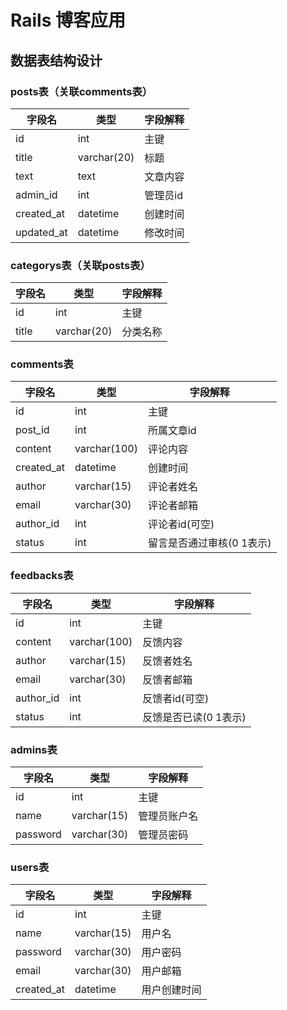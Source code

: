 # Rails 博客应用

## 数据表结构设计

### posts表（关联comments表）

字段名        | 类型          | 字段解释
---------- | ----------- | -----
id         | int         | 主键
title      | varchar(20) | 标题
text       | text        | 文章内容
admin_id   | int         | 管理员id
created_at | datetime    | 创建时间
updated_at | datetime    | 修改时间

### categorys表（关联posts表）

字段名   | 类型          | 字段解释
----- | ----------- | ----
id    | int         | 主键
title | varchar(20) | 分类名称

### comments表

字段名        | 类型           | 字段解释
---------- | ------------ | ---------------
id         | int          | 主键
post_id    | int          | 所属文章id
content    | varchar(100) | 评论内容
created_at | datetime     | 创建时间
author     | varchar(15)  | 评论者姓名
email      | varchar(30)  | 评论者邮箱
author_id  | int          | 评论者id(可空)
status     | int          | 留言是否通过审核(0 1表示)

### feedbacks表

字段名       | 类型           | 字段解释
--------- | ------------ | -------------
id        | int          | 主键
content   | varchar(100) | 反馈内容
author    | varchar(15)  | 反馈者姓名
email     | varchar(30)  | 反馈者邮箱
author_id | int          | 反馈者id(可空)
status    | int          | 反馈是否已读(0 1表示)

### admins表

字段名      | 类型          | 字段解释
-------- | ----------- | ------
id       | int         | 主键
name     | varchar(15) | 管理员账户名
password | varchar(30) | 管理员密码

### users表

字段名        | 类型          | 字段解释
---------- | ----------- | ------
id         | int         | 主键
name       | varchar(15) | 用户名
password   | varchar(30) | 用户密码
email      | varchar(30) | 用户邮箱
created_at | datetime    | 用户创建时间
